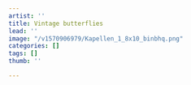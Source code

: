 ```yaml
---
artist: ''
title: Vintage butterflies
lead: ''
image: "/v1570906979/Kapellen_1_8x10_binbhq.png"
categories: []
tags: []
thumb: ''

---
```

